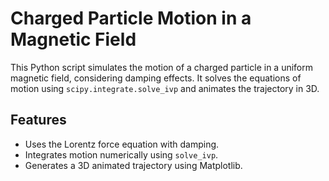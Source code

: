 # Charged Particle Motion in a Magnetic Field

This Python script simulates the motion of a charged particle in a uniform magnetic field, considering damping effects. It solves the equations of motion using `scipy.integrate.solve_ivp` and animates the trajectory in 3D.

## Features
- Uses the Lorentz force equation with damping.
- Integrates motion numerically using `solve_ivp`.
- Generates a 3D animated trajectory using Matplotlib.

